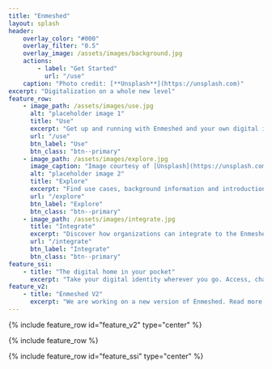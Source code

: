 ```yaml
---
title: "Enmeshed"
layout: splash
header:
    overlay_color: "#000"
    overlay_filter: "0.5"
    overlay_image: /assets/images/background.jpg
    actions:
        - label: "Get Started"
          url: "/use"
    caption: "Photo credit: [**Unsplash**](https://unsplash.com)"
excerpt: "Digitalization on a whole new level"
feature_row:
    - image_path: /assets/images/use.jpg
      alt: "placeholder image 1"
      title: "Use"
      excerpt: "Get up and running with Enmeshed and your own digital identity."
      url: "/use"
      btn_label: "Use"
      btn_class: "btn--primary"
    - image_path: /assets/images/explore.jpg
      image_caption: "Image courtesy of [Unsplash](https://unsplash.com/)"
      alt: "placeholder image 2"
      title: "Explore"
      excerpt: "Find use cases, background information and introductions in the Explore Enmeshed section."
      url: "/explore"
      btn_label: "Explore"
      btn_class: "btn--primary"
    - image_path: /assets/images/integrate.jpg
      title: "Integrate"
      excerpt: "Discover how organizations can integrate to the Enmeshed ecosystem."
      url: "/integrate"
      btn_label: "Integrate"
      btn_class: "btn--primary"
feature_ssi:
    - title: "The digital home in your pocket"
      excerpt: "Take your digital identity wherever you go. Access, change and easily share the most important data of you without bothering about security, privacy or paperwork."
feature_v2:
    - title: "Enmeshed V2"
      excerpt: "We are working on a new version of Enmeshed. Read more about it in the [V2 announcement blog post](/blog/announcing-enmeshed-v2)."
---
```


{% include feature_row id="feature_v2" type="center" %}

{% include feature_row %}

{% include feature_row id="feature_ssi" type="center" %}
